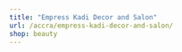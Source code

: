 ```yaml
---
title: "Empress Kadi Decor and Salon"
url: /accra/empress-kadi-decor-and-salon/
shop: beauty
---
```


